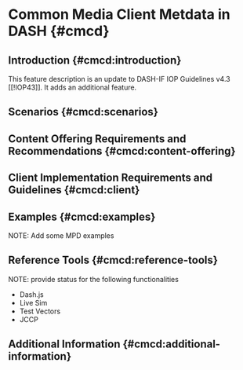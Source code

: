 # Common Media Client Metdata in DASH {#cmcd}

## Introduction {#cmcd:introduction}

This feature description is an update to DASH-IF IOP Guidelines v4.3 [[!IOP43]].
It adds an additional feature.

## Scenarios {#cmcd:scenarios}


## Content Offering Requirements and Recommendations {#cmcd:content-offering}


## Client Implementation Requirements and Guidelines {#cmcd:client}



## Examples {#cmcd:examples}

NOTE: Add some MPD examples

## Reference Tools {#cmcd:reference-tools}

NOTE: provide status for the following functionalities
  * Dash.js
  * Live Sim
  * Test Vectors
  * JCCP

## Additional Information {#cmcd:additional-information}



